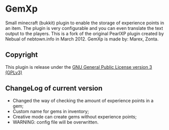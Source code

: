 GemXp
=======

Small minecraft (bukkit) plugin to enable the storage of experience points in an item. The plugin is very configurable and you can even translate the text output to the players. This is a fork of the original PearlXP plugin created by Nebual of nebtown.info in March 2012.
GemXp is made by: Marex, Zonta.

Copyright
---------

This plugin is release under the [GNU General Public License version 3 (GPLv3)](http://www.gnu.org/licenses/gpl-3.0.html)

ChangeLog of current version
----------

  * Changed the way of checking the amount of experience points in a gem;
  * Custom name for gems in inventory;
  * Creative mode can create gems without experience points;
  * WARNING: config file will be overwritten.

